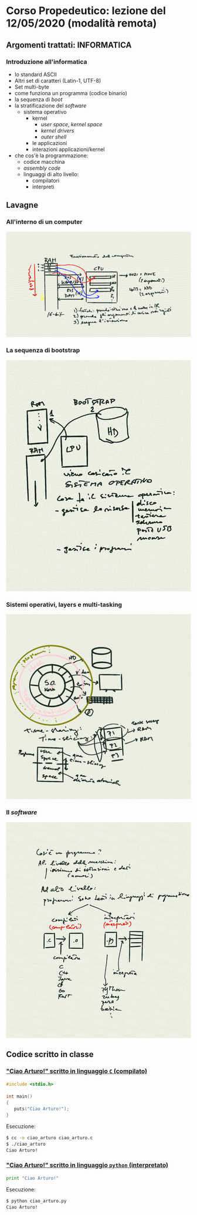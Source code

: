 # Corso Propedeutico: lezione del 12/05/2020 (modalità remota)

## Argomenti trattati: **INFORMATICA**

### Introduzione all'informatica

* lo standard ASCII
* Altri set di caratteri (Latin-1, UTF-8)
* Set multi-byte
* come funziona un programma (codice binario)
* la sequenza di *boot*
* la stratificazione del *software*
  * sistema operativo
    * kernel
      * *user space*, *kernel space*
      * *kernel drivers*
      * *outer shell*
    * le applicazioni
    * interazioni applicazioni/kernel
* che cos'è la programmazione:
  * codice macchina
  * *assembly code*
  * linguaggi di alto livello:
    * compilatori
    * interpreti

## Lavagne

### All'interno di un computer

![cpu internals](./cpu_internals.png)

### La sequenza di bootstrap

![bootstrap](./bootstrap.png)

### Sistemi operativi, layers e multi-tasking

![operating systems](./operating_system.png)

### Il *software*

![software](./software.png)

## Codice scritto in classe

### ["Ciao Arturo!" scritto in linguaggio `C` (compilato)](./ciao_arturo.c)

```C
#include <stdio.h>

int main()
{
   puts("Ciao Arturo!");
}
```

Esecuzione:

```sh
$ cc -o ciao_arturo ciao_arturo.c
$ ./ciao_arturo
Ciao Arturo!
```

### ["Ciao Arturo!" scritto in linguaggio `python` (interpretato)](./ciao_arturo.py)

```python
print "Ciao Arturo!"
```

Esecuzione:

```sh
$ python ciao_arturo.py
Ciao Arturo!
```
